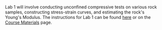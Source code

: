 <!--
.. title: Lab 1 Instructions
.. slug: lab-1-instructions
.. date: 2015-02-09 08:00:20 UTC-06:00
.. tags: 
.. link: 
.. description: 
.. type: text
-->

Lab 1 will involve conducting unconfined compressive tests on various rock samples, constructing stress-strain curves, and
estimating the rock's Young's Modulus.  The instructions for Lab 1 can be found [here](/files/lab1_UCS.pdf) or on the [Course Materials](/course-mat/) page.


